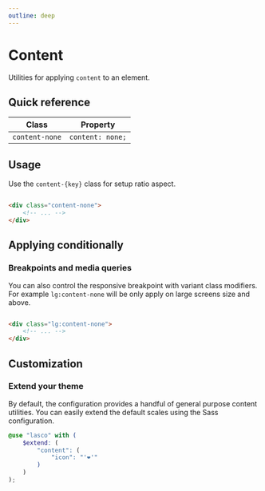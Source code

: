 ```yaml
---
outline: deep
---
```


# Content

Utilities for applying `content` to an element.

## Quick reference

| Class          | Property         |
|----------------|------------------|
| `content-none` | `content: none;` |

## Usage

Use the `content-{key}` class for setup ratio aspect.

```html

<div class="content-none">
    <!-- ... -->
</div>
```

## Applying conditionally

### Breakpoints and media queries

You can also control the responsive breakpoint with variant class modifiers. For example `lg:content-none` will be only apply
on large screens size and above.

```html

<div class="lg:content-none">
    <!-- ... -->
</div>
```

## Customization

### Extend your theme

By default, the configuration provides a handful of general purpose content utilities. You can easily extend the default
scales using the Sass configuration.

```scss
@use "lasco" with (
    $extend: (
        "content": (
            "icon": "'❤'"
        )
    )
);
```
